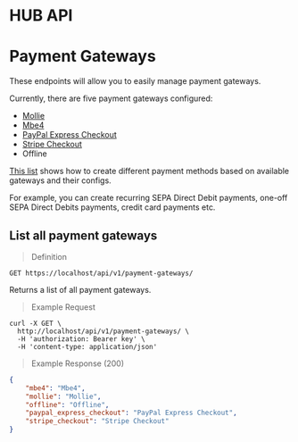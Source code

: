 # HUB API

# Payment Gateways

These endpoints will allow you to easily manage payment gateways.

Currently, there are five payment gateways configured:

- [Mollie](https://www.mollie.com/en/)
- [Mbe4](http://www.mbe4.de/)
- [PayPal Express Checkout](https://www.paypal.com/us/webapps/mpp/express-checkout)
- [Stripe Checkout](https://stripe.com/checkout)
- Offline

[This list](https://github.com/PayHelper/payments-hub/blob/master/features/api/payments/adding_new_payment_method.feature)
shows how to create different payment methods based on available gateways and their configs.

For example, you can create recurring SEPA Direct Debit payments, one-off SEPA Direct Debits payments, credit card payments etc.

## List all payment gateways

> Definition

```shell
GET https://localhost/api/v1/payment-gateways/
```

Returns a list of all payment gateways.

> Example Request

```shell
curl -X GET \
  http://localhost/api/v1/payment-gateways/ \
  -H 'authorization: Bearer key' \
  -H 'content-type: application/json'
```

> Example Response (200)

```json
{
    "mbe4": "Mbe4",
    "mollie": "Mollie",
    "offline": "Offline",
    "paypal_express_checkout": "PayPal Express Checkout",
    "stripe_checkout": "Stripe Checkout"
}
```
